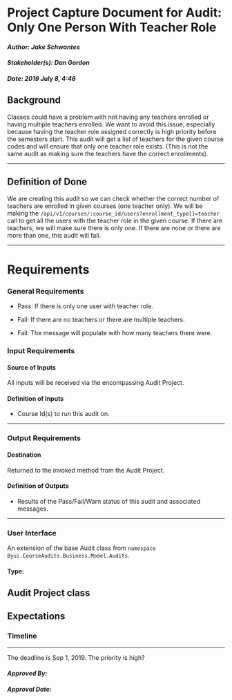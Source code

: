 # Project Capture Document for Audit: Only One Person With Teacher Role
#### *Author: Jake Schwantes*
#### *Stakeholder(s): Dan Gordon*
#### *Date: 2019 July 8, 4:46*
## Background

Classes could have a problem with not having any teachers enrolled or having multiple teachers enrolled. We want to avoid this issue, especially because having the teacher role assigned correctly is high priority before the semesters start. This audit will get a list of teachers for the given course codes and will ensure that only one teacher role exists. (This is not the same audit as making sure the teachers have the correct enrollments).

-----
## Definition of Done
We are creating this audit so we can check whether the correct number of teachers are enrolled in given courses (one teacher only). We will be making the `/api/v1/courses/:course_id/users?enrollment_type[]=teacher` call to get all the users with the teacher role in the given course. If there are teachers, we will make sure there is only one. If there are none or there are more than one, this audit will fail.

-----

# Requirements
### General Requirements
<!-- What counts as pass/fail/warn? -->
- Pass: If there is only one user with teacher role.

- Fail: If there are no teachers or there are multiple teachers. 

- Fail: The message will populate with how many teachers there were.

### Input Requirements
#### Source of Inputs
All inputs will be received via the encompassing Audit Project.
#### Definition of Inputs
<!-- TBD: do not fill out just yet -->
- Course Id(s) to run this audit on.
---
### Output Requirements
#### Destination
Returned to the invoked method from the Audit Project.
#### Definition of Outputs
<!-- TBD: do not fill out just yet -->
- Results of the Pass/Fail/Warn status of this audit and associated messages.
---
### User Interface
An extension of the base Audit class from `namespace Byui.CourseAudits.Business.Model.Audits`.
#### Type:
Audit Project class
-----
## Expectations
### Timeline
<!-- What is the deadline? 2019 Sep 1? -->
<!-- What priority is this audit? -->
-----
The deadline is Sep 1, 2019.
The priority is high?
#### *Approved By:* 
#### *Approval Date:*
